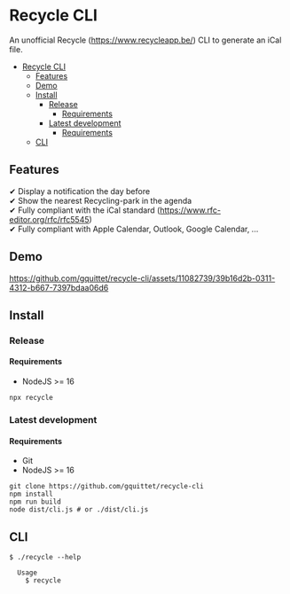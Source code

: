 # Recycle CLI

An unofficial Recycle (https://www.recycleapp.be/) CLI to generate an iCal file.

- [Recycle CLI](#recycle-cli)
  - [Features](#features)
  - [Demo](#demo)
  - [Install](#install)
    - [Release](#release)
      - [Requirements](#requirements)
    - [Latest development](#latest-development)
      - [Requirements](#requirements-1)
  - [CLI](#cli)

## Features

✔ Display a notification the day before  
✔ Show the nearest Recycling-park in the agenda  
✔ Fully compliant with the iCal standard (https://www.rfc-editor.org/rfc/rfc5545)  
✔ Fully compliant with Apple Calendar, Outlook, Google Calendar, ...

## Demo

https://github.com/gquittet/recycle-cli/assets/11082739/39b16d2b-0311-4312-b667-7397bdaa06d6

## Install

### Release

#### Requirements

- NodeJS >= 16

```shell
npx recycle
```

### Latest development

#### Requirements

- Git
- NodeJS >= 16

```shell
git clone https://github.com/gquittet/recycle-cli
npm install
npm run build
node dist/cli.js # or ./dist/cli.js
```

## CLI

```
$ ./recycle --help

  Usage
    $ recycle
```
